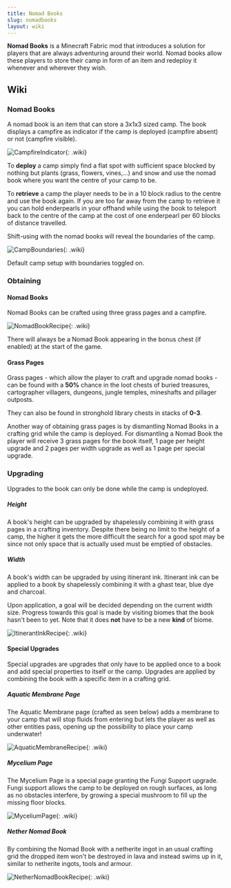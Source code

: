 ```yaml
---
title: Nomad Books
slug: nomadbooks
layout: wiki
---
```

**Nomad Books** is a Minecraft Fabric mod that introduces a solution 
for players that are always adventuring around their world. Nomad books 
allow these players to store their camp in form of an item and redeploy it 
whenever and wherever they wish.

## Wiki

### Nomad Books


A nomad book is an item that can store a 3x1x3 sized camp. The book displays a campfire as indicator if the camp is deployed (campfire absent) or not (campfire visible).

![CampfireIndicator](https://user-images.githubusercontent.com/83953120/121961233-700a9780-cd67-11eb-89a1-0a8febe0c533.png){: .wiki}


To **deploy** a camp simply find a flat spot with sufficient space blocked by nothing but plants (grass, flowers, vines,...) and snow and use the nomad book where you want the centre of your camp to be.

To **retrieve** a camp the player needs to be in a 10 block radius to the centre and use the book again. If you are too far away from the camp to retrieve it you can hold enderpearls in your offhand while using the book to teleport back to the centre of the camp at the cost of one enderpearl per 60 blocks of distance travelled.


Shift-using with the nomad books will reveal the boundaries of the camp.

![CampBoundaries](https://user-images.githubusercontent.com/83953120/121962532-2622b100-cd69-11eb-956b-0243b1ac366e.png){: .wiki}

Default camp setup with boundaries toggled on.

### Obtaining

#### Nomad Books

Nomad Books can be crafted using three grass pages and a campfire.

![NomadBookRecipe](https://user-images.githubusercontent.com/83953120/121963651-b6adc100-cd6a-11eb-8351-d6ba0a5cdd83.png){: .wiki}

There will always be a Nomad Book appearing in the bonus chest (if enabled) at the start of the game.

#### Grass Pages

Grass pages - which allow the player to craft and upgrade nomad books - can be found with a **50%** chance in the loot chests of buried treasures, cartographer villagers,  dungeons, jungle temples, mineshafts and pillager outposts.

They can also be found in stronghold library chests in stacks of **0-3**.

Another way of obtaining grass pages is by dismantling Nomad Books in a crafting grid while the camp is deployed. For dismantling a Nomad Book the player will receive 3 grass pages for the book itself, 1 page per height upgrade and 2 pages per width upgrade as well as 1 page per special upgrade.


### Upgrading


Upgrades to the book can only be done while the camp is undeployed.

##### Height


A book's height can be upgraded by shapelessly combining it with grass pages in a crafting inventory. Despite there being no limit to the height of a camp, the higher it gets the more difficult the search for a good spot may be since not only space that is actually used must be emptied of obstacles.

##### Width


A book's width can be upgraded by using itinerant ink. Itinerant ink can be applied to a book by shapelessly combining it with a ghast tear, blue dye and charcoal.

Upon application, a goal will be decided depending on the current width size. Progress towards this goal is made by visiting biomes that the book hasn't been to yet. Note that it does **not** have to be a new **kind** of biome.

![ItinerantInkRecipe](https://user-images.githubusercontent.com/83953120/122669328-1964e980-d1bd-11eb-8d9c-a8afb516bcd5.png){: .wiki}

#### Special Upgrades


Special upgrades are upgrades that only have to be applied once to a book and add special properties to itself or the camp. Upgrades are applied by combining the book with a specific item in a crafting grid.

##### Aquatic Membrane Page


The Aquatic Membrane page (crafted as seen below) adds a membrane to your camp that will stop fluids from entering but lets the player as well as other entities pass, opening up the possibility to place your camp underwater!

![AquaticMembraneRecipe](https://user-images.githubusercontent.com/83953120/121964948-91ba4d80-cd6c-11eb-93b0-c2df2f64022b.png){: .wiki}

##### Mycelium Page


The Mycelium Page is a special page granting the Fungi Support upgrade. Fungi support allows the camp to be deployed on rough surfaces, as long as no obstacles interfere, by growing a special mushroom to fill up the missing floor blocks.

![MyceliumPage](https://user-images.githubusercontent.com/83953120/121965215-fb3a5c00-cd6c-11eb-842f-719bc7cf46e6.png){: .wiki}

##### Nether Nomad Book


By combining the Nomad Book with a netherite ingot in an usual crafting grid the dropped item won't be destroyed in lava and instead swims up in it, similar to netherite ingots, tools and armour.


![NetherNomadBookRecipe](https://user-images.githubusercontent.com/83953120/122669340-2550ab80-d1bd-11eb-826d-113af5ce1d42.png){: .wiki}

